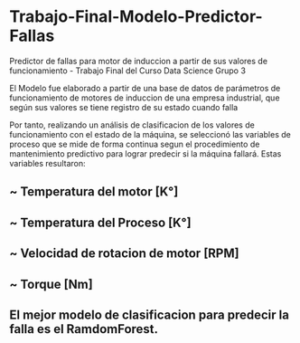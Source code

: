 # Trabajo-Final-Modelo-Predictor-Fallas

Predictor de fallas para motor de induccion a partir de sus valores de funcionamiento - Trabajo Final del Curso Data Science Grupo 3

El Modelo fue elaborado a partir de una base de datos de parámetros de funcionamiento de motores de induccion de una empresa industrial, que según sus valores se tiene registro de su estado cuando falla

Por tanto, realizando un análisis de clasificacion de los valores de funcionamiento con el estado de la máquina, se seleccionó las variables de proceso que se mide de forma continua segun el procedimiento de mantenimiento predictivo para lograr predecir si la máquina fallará. Estas variables resultaron:

## ~ Temperatura del motor [K°]
## ~ Temperatura del Proceso [K°]
## ~ Velocidad de rotacion de motor [RPM]
## ~ Torque [Nm]

## El mejor modelo de clasificacion para predecir la falla es el RamdomForest.
